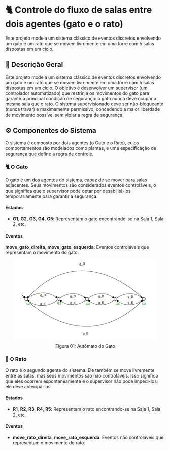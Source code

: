 # 🐈 Controle do fluxo de salas entre dois agentes (gato e o rato)
Este projeto modela um sistema clássico de eventos discretos envolvendo um gato e um rato que se movem livremente em uma torre com 5 salas dispostas em um ciclo. 

## 🔎 Descrição Geral
Este projeto modela um sistema clássico de eventos discretos envolvendo um gato e um rato que se movem livremente em uma torre com 5 salas dispostas em um ciclo. O objetivo é desenvolver um supervisor (um controlador automatizado) que restrinja os movimentos do gato para garantir a principal condição de segurança: o gato nunca deve ocupar a mesma sala que o rato. O sistema supervisionado deve ser não-bloqueante (nunca travar) e maximamente permissivo, concedendo a maior liberdade de movimento possível sem violar a regra de segurança.

## ⚙️ Componentes do Sistema
O sistema é composto por dois agentes (o Gato e o Rato), cujos comportamentos são modelados como plantas, e uma especificação de segurança que define a regra de controle.

### 🐈 O Gato
O gato é um dos agentes do sistema, capaz de se mover para salas adjacentes. Seus movimentos são considerados eventos controláveis, o que significa que o supervisor pode optar por desabilitá-los temporariamente para garantir a segurança.

#### Estados
- **G1**, **G2**, **G3**, **G4**, **G5**: Representam o gato encontrando-se na Sala 1, Sala 2, etc.

#### Eventos
**move_gato_direita**, **move_gato_esquerda**: Eventos controláveis que representam o movimento do gato.

<p align="center">
<img src= "img/GATO.png" height="250" align="center">
</p>
<p align="center"> Figura 01: Autômato do Gato</p>

### 🐁 O Rato
O rato é o segundo agente do sistema. Ele também se move livremente entre as salas, mas seus movimentos são não controláveis. Isso significa que eles ocorrem espontaneamente e o supervisor não pode impedi-los; ele deve antecipá-los.

#### Estados
- **R1**, **R2**, **R3**, **R4**, **R5**: Representam o rato encontrando-se na Sala 1, Sala 2, etc.

#### Eventos
- **move_rato_direita**, **move_rato_esquerda**: Eventos não controláveis que representam o movimento do rato.
